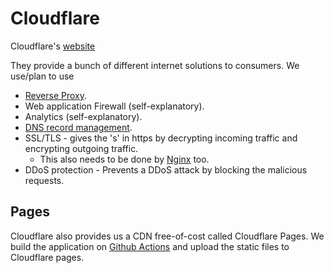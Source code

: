 # Cloudflare

Cloudflare's [website](https://cloudflare.com) 

They provide a bunch of different internet solutions to consumers. We use/plan to use
- [Reverse Proxy](../concepts/reverse-proxy).
- Web application Firewall (self-explanatory).
- Analytics (self-explanatory).
- [DNS record management](../concepts/dns).
- SSL/TLS - gives the 's' in https by decrypting incoming traffic and encrypting outgoing traffic. 
	- This also needs to be done by [Nginx](./nginx) too.
- DDoS protection - Prevents a DDoS attack by blocking the malicious requests. 

## Pages

Cloudflare also provides us a CDN free-of-cost called Cloudflare Pages. We build the application on [Github Actions](./github-actions) and upload the static files to Cloudflare pages.